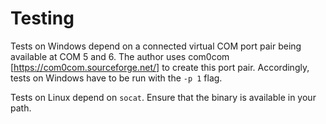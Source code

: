 # Testing

Tests on Windows depend on a connected virtual COM port pair being available at COM 5 and 6. The author uses 
com0com [https://com0com.sourceforge.net/] to create this port pair. Accordingly, tests on Windows have to
be run with the `-p 1` flag.

Tests on Linux depend on `socat`. Ensure that the binary is available in your path.
